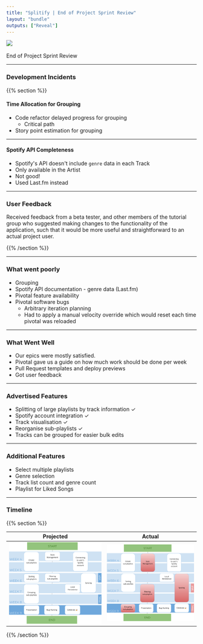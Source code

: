 ```yaml
---
title: "Splitify | End of Project Sprint Review"
layout: "bundle"
outputs: ["Reveal"]
---
```


![](https://splitify.github.io/branding/textmark/textmark@150.png)

End of Project Sprint Review

---

### Development Incidents

{{% section %}}

#### Time Allocation for Grouping

* Code refactor delayed progress for grouping
  * Critical path
* Story point estimation for grouping

<!-- The last sprint required a change in the backend structure to better integrate the other features of the web application. Unfortunately this created a critical path which we could not execute on. -->

<!-- 
While not strictly a blocker, grouping was started late as it reused code from deleting. The deleting feature ran over time due to our backend architecture changing and needing to redo deleting after running into problems.  -->

<!-- Furthermore, the points for grouping were poorly estimated as we did not take into account how many other components grouping would interact with and the subsequent time that would be needed to handle all edge cases. -->

---

#### Spotify API Completeness

* Spotify's API doesn't include `genre` data in each Track
* Only available in the Artist
* Not good!
* Used Last.fm instead

<!-- Spotify's API documentation stated that genre data was available for each track.
However, no genre data was attached to the track data responses. Consequently genre data would have to be sourced from the artist's genre information - which may include genres incorrect to a specific track.

Instead, the Last.fm API was used to source genre information, specific to each track. -->

---

### User Feedback

Received feedback from a beta tester, and other members of the tutorial group who suggested making changes to the functionality of the application, such that it would be more useful and straightforward to an actual project user.

{{% /section %}}

---

### What went poorly

* Grouping
* Spotify API documentation - genre data (Last.fm)
* Pivotal feature availability
* Pivotal software bugs
  * Arbitrary iteration planning
  * Had to apply a manual velocity override which would reset each time pivotal was reloaded

---

### What Went Well

* Our epics were mostly satisfied.
* Pivotal gave us a guide on how much work should be done per week
* Pull Request templates and deploy previews
* Got user feedback

---

### Advertised Features

* Splitting of large playlists by track information ✓
* Spotify account integration ✓
* Track visualisation  ✓
* Reorganise sub-playlists ✓
* Tracks can be grouped for easier bulk edits

---

### Additional Features

* Select multiple playlists
* Genre selection
* Track list count and genre count
* Playlist for Liked Songs

---

### Timeline

{{% section %}}

|Projected|Actual|
|:---:|:---:|
|![](timeline_projected.png)|![](timeline_current.png)|

<!-- ---

### Release Roadmap

* Beta (Week 6) - Application that allows the user to log in, split, sort and filter playlists and sync it back to their account. **Delayed to Week 7**

* Release (Week 8) - Application that allows the user to log in, split, sort, filter, and group tracks, with account synchronisation. **Delayed to Week 9** -->

{{% /section %}}